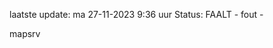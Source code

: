 laatste update: 
ma 27-11-2023  9:36   uur 
Status: FAALT - fout - 
<div class="service R">mapsrv</div>